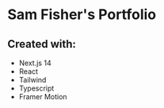 # Sam Fisher's Portfolio

## Created with:

- Next.js 14
- React
- Tailwind
- Typescript
- Framer Motion
